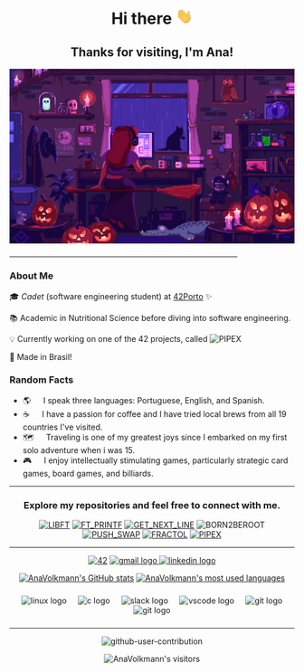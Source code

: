 <div align="center">
  <h1><b>Hi there <img src="https://raw.githubusercontent.com/appinha/appinha/main/img/Hi.gif" width="30px"></b></h1> 
  <h2><b>Thanks for visiting, I'm Ana!</b></h2>
</div>

<p align="center">
  <img src=halloweenchill.gif
</p>

<hr style="width: 80%; margin-top: 20px; margin-bottom: 20px; border-color: #ccc;">

### About Me

🎓  _Cadet_ (software engineering student) at [42Porto](https://www.42porto.com/) ✨

📚 Academic in Nutritional Science before diving into software engineering.

💡 Currently working on one of the 42 projects, called ![_PIPEX_](https://github.com/AnaVolkmann/42_PIPEX)

🌱 Made in Brasil!

### Random Facts
-  🌎 &emsp; I speak three languages: Portuguese, English, and Spanish.
-  ☕ &emsp; I have a passion for coffee and I have tried local brews from all 19 countries I've visited.
-  🗺️ &emsp; Traveling is one of my greatest joys since I embarked on my first solo adventure when i was 15.
- 🎮 &emsp; I enjoy intellectually stimulating games, particularly strategic card games, board games, and billiards.
---
<div align="center">
  <h3><b>Explore my repositories and feel free to connect with me.</b></h3>
	
	
[![LIBFT](https://github.com/AnaVolkmann/42_project_badges/blob/main/badges/libftm.png)](https://github.com/AnaVolkmann/42_LIBFT) [![FT_PRINTF](https://github.com/AnaVolkmann/42_project_badges/blob/main/badges/ft_printfe.png)](https://github.com/AnaVolkmann/42_FT_PRINTF)  [![GET_NEXT_LINE](https://github.com/AnaVolkmann/42_project_badges/blob/main/badges/get_next_linem.png)](https://github.com/AnaVolkmann/42_GET_NEXT_LINE) ![BORN2BEROOT](https://github.com/AnaVolkmann/42_project_badges/blob/main/badges/born2beroote.png) [![PUSH_SWAP](https://github.com/AnaVolkmann/42_project_badges/blob/main/badges/push_swapm.png)](https://github.com/AnaVolkmann/42_PUSH_SWAP) [![FRACTOL](https://github.com/AnaVolkmann/42_project_badges/blob/main/badges/fract-olm.png)](https://github.com/AnaVolkmann/42_FRACTOL) [![PIPEX](https://github.com/AnaVolkmann/42_project_badges/blob/main/badges/pipexe.png)](https://github.com/AnaVolkmann/42_PIPEX)
	
---

<div align="center">
	<a href='https://profile.intra.42.fr/users/ana-lda-' target="_blank"><img alt='42' src='https://img.shields.io/badge/Porto-100000?style=flat-square&logo=42&logoColor=white&labelColor=000000&color=000000'height="28"/></a>
   <a href = "mailto:ana.s.volkmann@gmail.com"><img src="https://img.shields.io/static/v1?message=Gmail&logo=gmail&label=&color=D14836&logoColor=white&labelColor=&style=for-the-badge" height="28" alt="gmail logo"  />
  <a href="https://www.linkedin.com/in/ana-laura-volkmann-a60b782bb//" target="_blank"><img src="https://img.shields.io/static/v1?message=LinkedIn&logo=linkedin&label=&color=0077B5&logoColor=white&labelColor=&style=for-the-badge" height="28" alt="linkedin logo"  />
</div>
	

<div align="center">

[![AnaVolkmann's GitHub stats](https://github-readme-stats.vercel.app/api?username=AnaVolkmann&layout=compact&hide_border=true&bg_color=00000000&theme=material-palenight)](https://github.com/AnaVolkmann?tab=repositories)
[![AnaVolkmann's most used languages](https://github-readme-stats.vercel.app/api/top-langs/?username=AnaVolkmann&layout=compact&hide_border=true&bg_color=00000000&theme=material-palenight)](https://github.com/AnaVolkmann?tab=repositories)

###
<div align="center">
  <img src="https://cdn.jsdelivr.net/gh/devicons/devicon/icons/linux/linux-original.svg" height="40" alt="linux logo"  />
  <img width="12" />
  <img src="https://cdn.jsdelivr.net/gh/devicons/devicon/icons/c/c-original.svg" height="40" alt="c logo"  />
  <img width="12" />
  <img src="https://cdn.jsdelivr.net/gh/devicons/devicon/icons/slack/slack-original.svg" height="40" alt="slack logo"  />
  <img width="12" />
  <img src="https://cdn.jsdelivr.net/gh/devicons/devicon/icons/vscode/vscode-original.svg" height="40" alt="vscode logo"  />
  <img width="12" />
  <img src="https://cdn.jsdelivr.net/gh/devicons/devicon/icons/github/github-original.svg" height="40" alt="git logo"  />
<img src="https://cdn.jsdelivr.net/gh/devicons/devicon/icons/git/git-original.svg" height="40" alt="git logo" />

###
---

![github-user-contribution](https://user-images.githubusercontent.com/58959408/157782696-8bc9ca49-ca61-4ab5-8b83-49c4e76c1a8f.svg)

<p align="center">
    <img alt="AnaVolkmann's visitors" src="https://komarev.com/ghpvc/?username=AnaVolkmann&color=8c36db&style=flat&label=visitors" />
</p>

</div>

